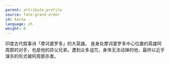 ```yaml
---
parent: attribute.profile
source: fate-grand-order
id: karna
language: zh
weight: 0
---
```


印度古代叙事诗「摩诃婆罗多」的大英雄。
是身处摩诃婆罗多中心位置的英雄阿周那的对手，也是他的异父兄弟。遭到众多诅咒，身体无法动弹的他，最终以近乎谋杀的形式被阿周那杀害。
